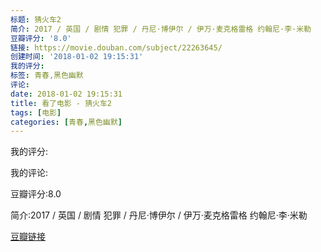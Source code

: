 ```yaml
---
标题: 猜火车2
简介: 2017 / 英国 / 剧情 犯罪 / 丹尼·博伊尔 / 伊万·麦克格雷格 约翰尼·李·米勒
豆瓣评分: '8.0'
链接: https://movie.douban.com/subject/22263645/
创建时间: '2018-01-02 19:15:31'
我的评分:
标签: 青春,黑色幽默
评论:
date: 2018-01-02 19:15:31
title: 看了电影 - 猜火车2
tags: [电影]
categories: [青春,黑色幽默]
---
```


我的评分:

我的评论:

豆瓣评分:8.0

简介:2017 / 英国 / 剧情 犯罪 / 丹尼·博伊尔 / 伊万·麦克格雷格 约翰尼·李·米勒

[豆瓣链接](https://movie.douban.com/subject/22263645/)


